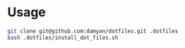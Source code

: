 # Usage
```bash
git clone git@github.com:damyan/dotfiles.git .dotfiles
bash .dotfiles/install_dot_files.sh
```

